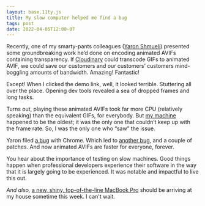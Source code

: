```yaml
---
layout: base.11ty.js
title: My slow computer helped me find a bug
tags: post
date: 2022-04-05T12:00-07
---
```


Recently, one of my smarty-pants colleagues ([Yaron Shmueli](https://il.linkedin.com/in/yaron-shmueli-99770b2)) presented some groundbreaking work he’d done on encoding animated AVIFs containing transparency. If [Cloudinary](https://cloudinary.com) could transcode GIFs to animated AVIF, we could save our customers and our customers’ customers mind-boggling amounts of bandwidth. Amazing! Fantastic!

Except! When I clicked the demo link, well, it looked terrible. Stuttering all over the place. Opening dev tools revealed a sea of dropped frames and long tasks.

Turns out, playing these animated AVIFs took far more CPU (relatively speaking) than the equivalent GIFs, for everybody. But [my machine](https://browser.geekbench.com/macs/macbook-pro-13-inch-mid-2017-intel-core-i5-7267u-3-1-ghz-2-cores) happened to be the oldest; it was the only one that couldn’t keep up with the frame rate. So, I was the only one who “saw” the issue.

Yaron filed [a bug](https://bugs.chromium.org/p/chromium/issues/detail?id=1303388) with Chrome. Which led to [another bug](https://bugs.chromium.org/p/chromium/issues/detail?id=1307888), and a couple of patches. And now animated AVIFs are faster for everyone, forever.

You hear about the importance of testing on slow machines. Good things happen when professional developers experience their software in the way that it is largely going to be experienced. It was notable and impactful to live this out.

*And also,* [a new, shiny, top-of-the-line MacBook Pro](https://browser.geekbench.com/macs/macbook-pro-16-inch-2021-apple-m1-max) should be arriving at my house sometime this week. I can't wait.

